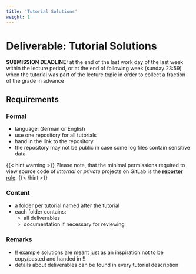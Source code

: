 ```yaml
---
title: 'Tutorial Solutions'
weight: 1
---
```



Deliverable: Tutorial Solutions
===============================


__SUBMISSION DEADLINE:__ at the end of the last work day of the last week within the lecture period, or at the end of
                         following week (sunday 23:59) when the tutorial was part of the lecture topic in order to
                         collect a fraction of the grade in advance


## Requirements

### Formal

* language: German or English
* use one repository for all tutorials
* hand in the link to the repository
* the repository may not be public in case some log files contain sensitive data

{{< hint warning >}}
Please note, that the minimal permissions required to view source code of *internal* or *private* projects on
GitLab is the [__reporter__ role](https://docs.gitlab.com/ee/user/permissions.html#project-members-permissions).
{{< /hint >}}


### Content

* a folder per tutorial named after the tutorial
* each folder contains:
  * all deliverables
  * documentation if necessary for reviewing 


### Remarks

* ‼️ example solutions are meant just as an inspiration not to be copy/pasted and handed in ‼️
* details about deliverables can be found in every tutorial description
